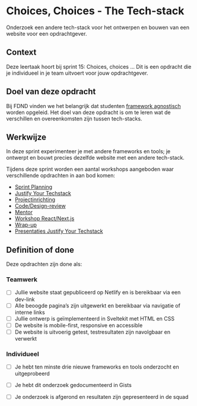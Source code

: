 
# Choices, Choices - The Tech-stack

Onderzoek een andere tech-stack voor het ontwerpen en bouwen van een website voor een opdrachtgever.

## Context

Deze leertaak hoort bij sprint 15: Choices, choices ... Dit is een opdracht die je individueel in je team uitvoert voor jouw opdrachtgever.

## Doel van deze opdracht

Bij FDND vinden we het belangrijk dat studenten [framework agnostisch](https://dev.to/stefannieuwenhuis/3-reasons-why-i-went-framework-agnostic-and-why-you-should-do-that-too-2o37) worden opgeleid. Het doel van deze opdracht is om te leren wat de verschillen en overeenkomsten zijn tussen tech-stacks.

## Werkwijze

In deze sprint experimenteer je met andere frameworks en tools; je ontwerpt en bouwt precies dezelfde website met een andere tech-stack.

Tijdens deze sprint worden een aantal workshops aangeboden waar verschillende opdrachten in aan bod komen:

- [Sprint Planning](sprint-planning.md)
- [Justify Your Techstack](justify-your-techstack.md)
- [Projectinrichting](projectinrichting.md)
- [Code/Design-review](code-design-review-week-1.md)
- [Mentor](mentor.md)
- [Workshop React/Next.js](react-next.md)
- [Wrap-up](wrap-up.md)
- [Presentaties Justify Your Techstack](presentaties-techstack.md)

## Definition of done

Deze opdrachten zijn done als:

### Teamwerk
- [ ] Jullie website staat gepubliceerd op Netlify en is bereikbaar via een dev-link
- [ ] Alle beoogde pagina’s zijn uitgewerkt en bereikbaar via navigatie of interne links
- [ ] Jullie ontwerp is geïmplementeerd in Sveltekit met HTML en CSS
- [ ] De website is mobile-first, responsive en accessible
- [ ] De website is uitvoerig getest, testresultaten zijn navolgbaar en verwerkt

### Individueel
- [ ] Je hebt ten minste drie nieuwe frameworks en tools onderzocht en uitgeprobeerd
- [ ] Je hebt dit onderzoek gedocumenteerd in Gists
- [ ] Je onderzoek is afgerond en resultaten zijn gepresenteerd in de squad
 
